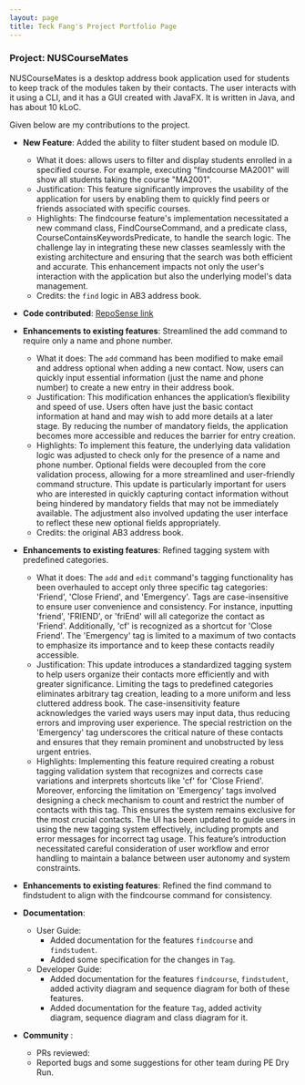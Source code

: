 ```yaml
---
layout: page
title: Teck Fang's Project Portfolio Page
---
```


### Project: NUSCourseMates

NUSCourseMates is a desktop address book application used for students to keep track of the modules taken by their contacts. The user interacts with it using a CLI, and it has a GUI created with JavaFX. It is written in Java, and has about 10 kLoC.

Given below are my contributions to the project.


* **New Feature**: Added the ability to filter student based on module ID.
    * What it does: allows users to filter and display students enrolled in a specified course. For example, executing "findcourse MA2001" will show all students taking the course "MA2001".
    * Justification: This feature significantly improves the usability of the application for users by enabling them to quickly find peers or friends associated with specific courses.
    * Highlights: The findcourse feature's implementation necessitated a new command class, FindCourseCommand, and a predicate class, CourseContainsKeywordsPredicate, to handle the search logic. The challenge lay in integrating these new classes seamlessly with the existing architecture and ensuring that the search was both efficient and accurate. This enhancement impacts not only the user's interaction with the application but also the underlying model's data management.
    * Credits: the `find` logic in AB3 address book.


* **Code contributed**: [RepoSense link](https://nus-cs2103-ay2324s1.github.io/tp-dashboard/?search=tanteckfang&breakdown=false&sort=groupTitle%20dsc&sortWithin=title&since=2023-09-22&timeframe=commit&mergegroup=&groupSelect=groupByRepos)

* **Enhancements to existing features**: Streamlined the add command to require only a name and phone number.
    * What it does: The `add` command has been modified to make email and address optional when adding a new contact. Now, users can quickly input essential information (just the name and phone number) to create a new entry in their address book.
    * Justification: This modification enhances the application’s flexibility and speed of use. Users often have just the basic contact information at hand and may wish to add more details at a later stage. By reducing the number of mandatory fields, the application becomes more accessible and reduces the barrier for entry creation.
    * Highlights: To implement this feature, the underlying data validation logic was adjusted to check only for the presence of a name and phone number. Optional fields were decoupled from the core validation process, allowing for a more streamlined and user-friendly command structure. This update is particularly important for users who are interested in quickly capturing contact information without being hindered by mandatory fields that may not be immediately available. The adjustment also involved updating the user interface to reflect these new optional fields appropriately.
    * Credits: the original AB3 address book.

* **Enhancements to existing features**: Refined tagging system with predefined categories.
    * What it does: The `add` and `edit` command's tagging functionality has been overhauled to accept only three specific tag categories: 'Friend', 'Close Friend', and 'Emergency'. Tags are case-insensitive to ensure user convenience and consistency. For instance, inputting 'friend', 'FRIEND', or 'friEnd' will all categorize the contact as 'Friend'. Additionally, 'cf' is recognized as a shortcut for 'Close Friend'. The 'Emergency' tag is limited to a maximum of two contacts to emphasize its importance and to keep these contacts readily accessible.
    * Justification: This update introduces a standardized tagging system to help users organize their contacts more efficiently and with greater significance. Limiting the tags to predefined categories eliminates arbitrary tag creation, leading to a more uniform and less cluttered address book. The case-insensitivity feature acknowledges the varied ways users may input data, thus reducing errors and improving user experience. The special restriction on the 'Emergency' tag underscores the critical nature of these contacts and ensures that they remain prominent and unobstructed by less urgent entries.
    * Highlights: Implementing this feature required creating a robust tagging validation system that recognizes and corrects case variations and interprets shortcuts like 'cf' for 'Close Friend'. Moreover, enforcing the limitation on 'Emergency' tags involved designing a check mechanism to count and restrict the number of contacts with this tag. This ensures the system remains exclusive for the most crucial contacts. The UI has been updated to guide users in using the new tagging system effectively, including prompts and error messages for incorrect tag usage. This feature’s introduction necessitated careful consideration of user workflow and error handling to maintain a balance between user autonomy and system constraints.

* **Enhancements to existing features**: Refined the find command to findstudent to align with the findcourse command for consistency.


* **Documentation**:
    * User Guide:
        * Added documentation for the features `findcourse` and `findstudent`.
        * Added some specification for the changes in `Tag`.
    * Developer Guide:
        * Added documentation for the features `findcourse`, `findstudent`, added activity diagram and sequence diagram for both of these features.
        * Added documentation for the feature `Tag`, added activity diagram, sequence diagram and class diagram for it.

* **Community** :
    * PRs reviewed:
    * Reported bugs and some suggestions for other team during PE Dry Run.


